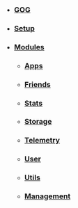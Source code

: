 * ### [GOG](Home)
* ### [Setup](Setup)
* ### [Modules](#)
  * ### [Apps](Apps)
  * ### [Friends](Friends)
  * ### [Stats](Stats)
  * ### [Storage](Storage)
  * ### [Telemetry](Telemetry)
  * ### [User](User)
  * ### [Utils](Utils)
  * ### [Management](Management)